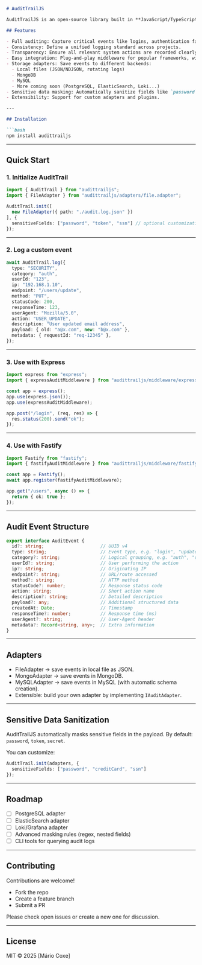 ````markdown
# AuditTrailJS

AuditTrailJS is an open-source library built in **JavaScript/TypeScript** for **Node.js** applications, designed to provide a **centralized and extensible layer for auditing and logging**. Its mission is to make it easy for developers to integrate consistent and reliable audit trails into their applications — whether for **security, compliance, or behavior analysis**.

## Features

- Full auditing: Capture critical events like logins, authentication failures, data modifications, access to protected resources, etc.
- Consistency: Define a unified logging standard across projects.
- Transparency: Ensure all relevant system actions are recorded clearly and verifiably.
- Easy integration: Plug-and-play middleware for popular frameworks, with advanced customization options.
- Storage adapters: Save events to different backends:
  - Local files (JSON/NDJSON, rotating logs)
  - MongoDB
  - MySQL
  - More coming soon (PostgreSQL, ElasticSearch, Loki...)
- Sensitive data masking: Automatically sanitize fields like `password`, `token`, `secret`, or custom fields.
- Extensibility: Support for custom adapters and plugins.

---

## Installation

```bash
npm install audittrailjs
````

---

## Quick Start

### 1. Initialize AuditTrail

```ts
import { AuditTrail } from "audittrailjs";
import { FileAdapter } from "audittrailjs/adapters/file.adapter";

AuditTrail.init([
  new FileAdapter({ path: "./audit.log.json" })
], {
  sensitiveFields: ["password", "token", "ssn"] // optional customization
});
```

---

### 2. Log a custom event

```ts
await AuditTrail.log({
  type: "SECURITY",
  category: "auth",
  userId: "123",
  ip: "192.168.1.10",
  endpoint: "/users/update",
  method: "PUT",
  statusCode: 200,
  responseTime: 123,
  userAgent: "Mozilla/5.0",
  action: "USER_UPDATE",
  description: "User updated email address",
  payload: { old: "a@x.com", new: "b@x.com" },
  metadata: { requestId: "req-12345" },
});
```

---

### 3. Use with Express

```ts
import express from "express";
import { expressAuditMiddleware } from "audittrailjs/middleware/express";

const app = express();
app.use(express.json());
app.use(expressAuditMiddleware);

app.post("/login", (req, res) => {
  res.status(200).send("ok");
});
```

---

### 4. Use with Fastify

```ts
import Fastify from "fastify";
import { fastifyAuditMiddleware } from "audittrailjs/middleware/fastify";

const app = Fastify();
await app.register(fastifyAuditMiddleware);

app.get("/users", async () => {
  return { ok: true };
});
```

---

## Audit Event Structure

```ts
export interface AuditEvent {
  id?: string;                     // UUID v4
  type: string;                    // Event type, e.g. "login", "update"
  category?: string;               // Logical grouping, e.g. "auth", "db-change"
  userId?: string;                 // User performing the action
  ip?: string;                     // Originating IP
  endpoint?: string;               // URL/route accessed
  method?: string;                 // HTTP method
  statusCode?: number;             // Response status code
  action: string;                  // Short action name
  description?: string;            // Detailed description
  payload?: any;                   // Additional structured data
  createdAt: Date;                 // Timestamp
  responseTime?: number;           // Response time (ms)
  userAgent?: string;              // User-Agent header
  metadata?: Record<string, any>;  // Extra information
}
```

---

## Adapters

* FileAdapter → save events in local file as JSON.
* MongoAdapter → save events in MongoDB.
* MySQLAdapter → save events in MySQL (with automatic schema creation).
* Extensible: build your own adapter by implementing `IAuditAdapter`.

---

## Sensitive Data Sanitization

AuditTrailJS automatically masks sensitive fields in the payload.
By default: `password`, `token`, `secret`.

You can customize:

```ts
AuditTrail.init(adapters, {
  sensitiveFields: ["password", "creditCard", "ssn"]
});
```

---

## Roadmap

* [ ] PostgreSQL adapter
* [ ] ElasticSearch adapter
* [ ] Loki/Grafana adapter
* [ ] Advanced masking rules (regex, nested fields)
* [ ] CLI tools for querying audit logs

---

## Contributing

Contributions are welcome!

* Fork the repo
* Create a feature branch
* Submit a PR

Please check open issues or create a new one for discussion.

---

## License

MIT © 2025 [Mário Coxe]
```

